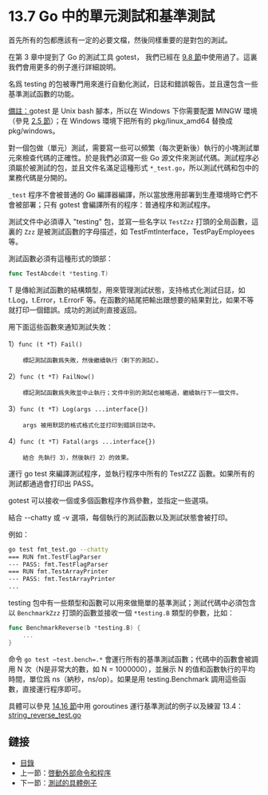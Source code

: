 # 13.7 Go 中的單元測試和基準測試

首先所有的包都應該有一定的必要文檔，然後同樣重要的是對包的測試。

在第 3 章中提到了 Go 的測試工具 gotest， 我們已經在 [9.8 節](09.8.md)中使用過了。這裏我們會用更多的例子進行詳細說明。

名爲 testing 的包被專門用來進行自動化測試，日誌和錯誤報告。並且還包含一些基準測試函數的功能。

<u>備註：</u>gotest 是 Unix bash 腳本，所以在 Windows 下你需要配置 MINGW 環境（參見 [2.5 節](02.5.md)）；在 Windows 環境下把所有的 pkg/linux_amd64 替換成 pkg/windows。

對一個包做（單元）測試，需要寫一些可以頻繁（每次更新後）執行的小塊測試單元來檢查代碼的正確性。於是我們必須寫一些 Go 源文件來測試代碼。測試程序必須屬於被測試的包，並且文件名滿足這種形式 `*_test.go`，所以測試代碼和包中的業務代碼是分開的。

`_test` 程序不會被普通的 Go 編譯器編譯，所以當放應用部署到生產環境時它們不會被部署；只有 gotest 會編譯所有的程序：普通程序和測試程序。

測試文件中必須導入 "testing" 包，並寫一些名字以 `TestZzz` 打頭的全局函數，這裏的 `Zzz` 是被測試函數的字母描述，如 TestFmtInterface，TestPayEmployees 等。

測試函數必須有這種形式的頭部：

```go
func TestAbcde(t *testing.T)
```

T 是傳給測試函數的結構類型，用來管理測試狀態，支持格式化測試日誌，如 t.Log，t.Error，t.ErrorF 等。在函數的結尾把輸出跟想要的結果對比，如果不等就打印一個錯誤。成功的測試則直接返回。

用下面這些函數來通知測試失敗：

1）```func (t *T) Fail()```

		標記測試函數爲失敗，然後繼續執行（剩下的測試）。

2）```func (t *T) FailNow()```

		標記測試函數爲失敗並中止執行；文件中別的測試也被略過，繼續執行下一個文件。

3）```func (t *T) Log(args ...interface{})```

		args 被用默認的格式格式化並打印到錯誤日誌中。

4）```func (t *T) Fatal(args ...interface{})```

		結合 先執行 3），然後執行 2）的效果。

運行 go test 來編譯測試程序，並執行程序中所有的 TestZZZ 函數。如果所有的測試都通過會打印出 PASS。

gotest 可以接收一個或多個函數程序作爲參數，並指定一些選項。

結合 --chatty 或 -v 選項，每個執行的測試函數以及測試狀態會被打印。

例如：

```bash
go test fmt_test.go --chatty
=== RUN fmt.TestFlagParser
--- PASS: fmt.TestFlagParser
=== RUN fmt.TestArrayPrinter
--- PASS: fmt.TestArrayPrinter
...
```

testing 包中有一些類型和函數可以用來做簡單的基準測試；測試代碼中必須包含以 `BenchmarkZzz` 打頭的函數並接收一個 `*testing.B` 類型的參數，比如：

```go
func BenchmarkReverse(b *testing.B) {
	...
}
```

命令 ```go test –test.bench=.*``` 會運行所有的基準測試函數；代碼中的函數會被調用 N 次（N是非常大的數，如 N = 1000000），並展示 N 的值和函數執行的平均時間，單位爲 ns（納秒，ns/op）。如果是用 testing.Benchmark 調用這些函數，直接運行程序即可。

具體可以參見 [14.16 節](14.16.md)中用 goroutines 運行基準測試的例子以及練習 13.4：[string_reverse_test.go](exercises/chapter_13/string_reverse_test.go)

## 鏈接

- [目錄](directory.md)
- 上一節：[啓動外部命令和程序](13.6.md)
- 下一節：[測試的具體例子](13.8.md)
